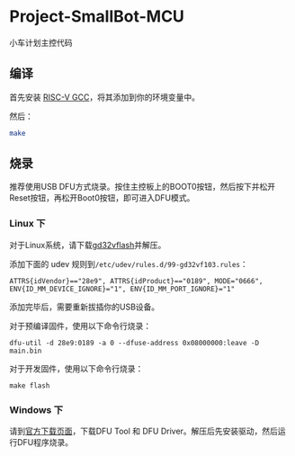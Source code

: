# Project-SmallBot-MCU

小车计划主控代码

## 编译

首先安装 [RISC-V GCC](https://xpack.github.io/riscv-none-embed-gcc/)，将其添加到你的环境变量中。

然后：
``` bash
make
```

## 烧录

推荐使用USB DFU方式烧录。按住主控板上的BOOT0按钮，然后按下并松开Reset按钮，再松开Boot0按钮，即可进入DFU模式。

### Linux 下

对于Linux系统，请下载[gd32vflash](https://dl.sipeed.com/fileList/LONGAN/platformio/dl-packages/tool-gd32vflash-v0.1.0-linux.tar.gz)并解压。

添加下面的 udev 规则到`/etc/udev/rules.d/99-gd32vf103.rules`：
```
ATTRS{idVendor}=="28e9", ATTRS{idProduct}=="0189", MODE="0666", ENV{ID_MM_DEVICE_IGNORE}="1", ENV{ID_MM_PORT_IGNORE}="1"
```
添加完毕后，需要重新拔插你的USB设备。

对于预编译固件，使用以下命令行烧录：
```
dfu-util -d 28e9:0189 -a 0 --dfuse-address 0x08000000:leave -D main.bin
```

对于开发固件，使用以下命令行烧录：
```
make flash
```
### Windows 下

请到[官方下载页面](http://www.gd32mcu.com/cn/download?kw=DFU&lan=cn)，下载DFU Tool 和 DFU Driver。解压后先安装驱动，然后运行DFU程序烧录。
